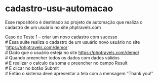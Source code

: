 # cadastro-usu-automacao
Esse repositório é destinado ao projeto de automação que realiza o cadastro de um usuário no site phptravels.com

Caso de Teste 1 – criar um novo cadastro com sucesso <br/>
    # Essa suite realiza o cadastro de um usuário novo usuário no site 'https://phptravels.com/demo/' <br/>
    # Dado que o usuário esteja no site https://phptravels.com/demo/ <br/>
    # Quando preencher todos os dados com dados válidos <br/>
    # E realizar o calculo da soma e preencher no campo Result <br/>
    # E clicar no botão Submit <br/>
    # Então o sistema deve apresentar a tela com a mensagem “Thank you!” <br/>

